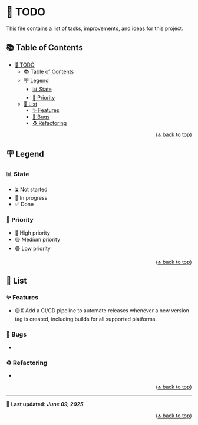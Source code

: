 <!-- markdownlint-disable MD033 MD041 -->

<a id="top"></a>

# 📝 TODO

This file contains a list of tasks, improvements, and ideas for this project.

## 📚 Table of Contents

- [📝 TODO](#-todo)
  - [📚 Table of Contents](#-table-of-contents)
  - [🪧 Legend](#-legend)
    - [📊 State](#-state)
    - [🚨 Priority](#-priority)
  - [📝 List](#-list)
    - [✨ Features](#-features)
    - [🐛 Bugs](#-bugs)
    - [♻️ Refactoring](#️-refactoring)

<p align="right">(<a href="#top">🔝 back to top</a>)</p>

## 🪧 Legend

### 📊 State

- ⏳ Not started
- 🔄 In progress
- ✅ Done

### 🚨 Priority

- 🔴 High priority
- 🟡 Medium priority
- 🟢 Low priority

<p align="right">(<a href="#top">🔝 back to top</a>)</p>

## 📝 List

### ✨ Features

- 🟡⏳ Add a CI/CD pipeline to automate releases whenever a new version tag is created, including builds for all supported platforms.

### 🐛 Bugs

-

### ♻️ Refactoring

-

<p align="right">(<a href="#top">🔝 back to top</a>)</p>

---

📌 **Last updated:** ***June 09, 2025***

<p align="right">(<a href="#top">🔝 back to top</a>)</p>
